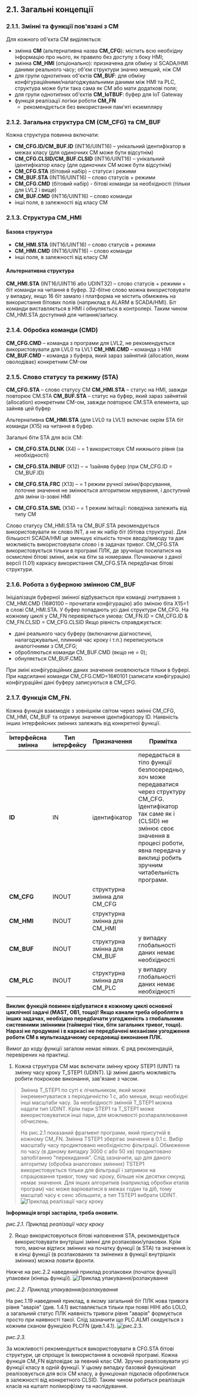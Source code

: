 ## 2.1. Загальні концепції

### 2.1.1. Змінні та функції пов'язані з CM
Для кожного об'єкта CM виділяється:
- змінна **CM** (альтернативна назва **CM_CFG**): містить всю необхідну інформацію про нього, як правило без доступу з боку HMI;
-  змінна **CM_HMI** (опціонально): призначена для обміну зі SCADA/HMI даними реального часу; об'єм структури значно менший, ніж CM
-  для групи однотипних об'єктів **CM_BUF**: для обміну конфігураційними/налагоджувальними даними між HMI та PLC, структура може бути така сама як CM або мати додаткові поля;
-  для групи однотипних об'єктів **CM_IoTBUF**: буфер для IoT Gateway
- функція реалізації логіки роботи **CM_FN**
  -   рекомендується без використання пам'яті екземпляру
### 2.1.2. Загальна структура CM (CM_CFG) та CM_BUF
Кожна структура повинна включати:
- **CM_CFG.ID/CM_BUF.ID** (INT16/UINT16) – унікальний ідентифікатор в межах класу (для одиночних CM може бути відсутнім)
-  **CM_CFG.CLSID/CM_BUF.CLSID** (INT16/UINT16) – унікальний ідентифікатор класу (для одиночних CM може бути відсутнім)
-   **CM_CFG.STA** (бітовий набір) – статуси і режими
-   **CM_BUF.STA** (INT16/UINT16) – слово статусів + режими
-    **CM_CFG.CMD** (бітовий набір) - бітові команди за необхідності (тільки для LVL2 і вище) 
-    **CM_BUF.CMD** (INT16/UINT16) – слово команди 
-    інші поля, в залежності від класу CM
### 2.1.3. Структура CM_HMI

#### Базова структура
- **CM_HMI.STA** (INT16/UINT16) – слово статусів + режими
- **CM_HMI.CMD** (INT16/UINT16) – слово команди
- інші поля, в залежності від класу CM
#### Альтернативна структура 
**CM_HMI.STA** (INT16/UINT16 або UDINT32) – слово статусів + режими + біт команди на читання в буфер.
32-бітне слово можна використовувати у випадку, якщо 16 біт замало і платформа не містить обмежень на використання бітових полів (наприклад в ALARM в SCADA/HMI).
Біт команди виставляється в HMI і обнуляється в контролері. Таким чином CM_HMI.STA доступний для читання/запису.

### 2.1.4. Обробка команди (CMD)
**CM_CFG.CMD** – команда з програми для LVL2, не рекомендується використовувати для LVL0 та LVL1
**CM_HMI.CMD** – команда з HMI
**CM_BUF.CMD** – команда з буфера, який зараз зайнятий (allocation, яким оволодіває) конкретним CM-ом

### 2.1.5. Слово статусу та режиму (STA)
**CM_CFG.STA** – слово статусу CM
**CM_HMI.STA** – статус на HMI, завжди повторює CM.STA
**CM_BUF.STA** – статус на буфер, який зараз зайнятий (allocation) конкретним CM-ом, завжди повторює CM.STA елемента, що зайняв цей буфер

Альтернативна **CM_HMI.STA** (для LVL0 та LVL1) включає окрім STA біт команди (X15) на читання в буфер.

Загальні біти STA для всіх CM:

- **CM_CFG.STA.DLNK** (X4) – = 1 використовує CM нижнього рівня (за необхідності)

- **CM_CFG.STA.INBUF** (X12) – = 1зайняв буфер (при CM_CFG.ID = CM_BUF.ID)

- **CM_CFG.STA.FRС** (X13) – = 1 режим ручної зміни/форсування, поточне значення не змінюється алгоритмом керування, і доступний для зміни із-зовні HMI

- **CM_CFG.STA.SML** (X14) – = 1 режим імітації: поведінка залежить від типу CM

Слово статусу CM_HMI.STA та CM_BUF.STA рекомендується використовувати як слово INT, а не як набір біт (бітова структура). Для більшості SCADA/HMI це зменшує кількість точок вводу/виводу та дає можливість використовувати слово і в задачах тривог. CM_CFG.STA використовується тільки в програмі ПЛК, де зручніше посилатися на осмислені бітові змінні, аніж на біти за номерами. Починаючи з даної версії (1.01) каркасу використання CM_CFG.STA передбачає бітові структури.
### 2.1.6. Робота з буферною змінною CM_BUF
Ініціалізація буферної змінної відбувається при команді зчитування з CM_HMI.CMD (16#0100 – прочитати конфігурацію) або зміною біта X15=1 в слові CM_HMI.STA. У буфер попадають усі дані структури CM_CFG.
На кожному циклі у CM_FN перевіряється умова:
CM_FN.ID = CM_CFG.ID & CM_FN.CLSID = CM_CFG.CLSID
Якщо рівність справджується:

- дані реального часу буферу (включаючи діагностичні, налагоджувальні, плинний час кроку і т.п.) переписуються аналогічними з CM_CFG;
- обробляються команди CM_BUF.CMD (якщо не = 0);
- обнуляється CM_BUF.CMD.

При зміні конфігураційних даних значення оновлюються тільки в буфері. При надсиланні команди CM\_CFG.CMD=16\#0101 (записати конфігурацію) конфігураційні дані буферу записуються в CM\_CFG.

### 2.1.7. Функція CM_FN.
Кожна функція взаємодіє з зовнішнім світом через змінні CM_CFG, CM_HMI, CM_BUF та отримує значення ідентифікатору ID. Наявність інших інтерфейсних змінних залежать від конкретної функції.

| Інтерфейсна змінна | Тип інтерфейсу | Призначення                   | Примітка                                                     |
| ------------------ | -------------- | ----------------------------- | ------------------------------------------------------------ |
| **ID**             | IN             | ідентифікатор                 | передається в тіло функції безпосередньо, хоч може передаватися через структуру CM_CFG. Ідентифікатор так саме як і (CLSID) не змінює своє значення в процесі роботи, явна передача у виклиці робить зручним читабельність програми. |
| **CM_CFG**         | INOUT          | структурна змінна для CM_CFG |                                                              |
| **CM_HMI**         | INOUT          | структурна змінна для CM_HMI |                                                              |
| **CM_BUF**         | INOUT          | структурна змінна для CM_BUF | у випадку глобальності даних немає необхідності              |
| **CM_PLC**         | INOUT          | структурна змінна для CM_PLC | у випадку глобальності даних немає необхідності              |

**Виклик функцій повинен відбуватися в кожному циклі основної циклічної задачі (MAST, OB1, тощо)! Якщо канали треба обробляти в інших задачах, необхідно передбачати узгодженість з глобальними системними змінними (таймерні тіки, біти загальних тривог, тощо). Наразі не продумані і в каркасі не передбачені механізми узгодження роботи CM в мультизадачному середовищі виконання ПЛК.**

Вимог до коду функції загалом немає ніяких. Є ряд рекомендацій, перевірених на практиці.
1. Кожна структура CM має включати змінну кроку STEP1 (UINT) та змінну часу кроку T_STEP1 (UDINT). Ці змінні дають можливість робити покрокове виконання, зав'язане з часом. 

> Змінна T_STEP1 по суті є лічильником, який може інкрементуватися з періодичністю 1 с, або менше, якщо необхідні інші масштаби часу. За необхідності змінній T_STEP1 можна надати тип UDINT. Крім пари STEP1 та T_STEP1 може використовуватися інші пари, для можливості розпаралелювання обчислень.
>
> На рис.2.1 показаний фрагмент програми, який присутній в кожному CM_FN. Змінна TSTEP1 зберігає значення в 0.1 с. Вибір масштабу часу продиктовано необхідністю фільтрації. Обмеження по часу (в даному випадку 3000 с або 50 хв) продиктовано запобіганню "перекидання". Слід зазначити, що для даного алгоритму (обробка аналогових змінних) TSTEP1 використовується тільки для фільтрації і затримок на спрацювання тривог, тому час кроку, більше ніж десятки секунд немає значення. Для інших алгоритмів (наприклад обробки етапів програм) час може варіюватися в межах годин та діб, тому масштаб часу є сенс збільшити, а тип TSTEP1 вибрати UDINT.
> ![Приклад реалізації часу кроку](media/2_1.png)

**Інформація вгорі застаріла, треба оновити.**

_рис.2.1. Приклад реалізації часу кроку_

2. Якщо використовуються бітові наповнення STA, рекомендується використовувати внутрішні змінні для розпаковки/упаковки. Крім того, маючи відтиск змінних на початку функції (в STA) та значення їх в кінці функції (в розпакованих та змінених в функції внутрішніх змінних) можна ловити фронти.

Нижче на рис.2.2 наведений приклад розпаковки (початок функції) упаковки (кінець функції).
![Приклад упакування/розпакування](media/2_2.png)

_рис.2.2. Приклад упакування/розпакування_

На рис.1.19 наведений приклад, в якому загальний біт ПЛК нова тривога рівня "аварія" (див. 1.4.1) виставляється тільки при появі HIHI або LOLO, а загальний статус ПЛК наявність тривоги рівня "аварія" формується просто при наявності такої. Слід зазначити що PLC.ALM1 скидується з кожним сканом функцією PLCFN (див.1.4.1).
![рис.2.3.](media/2_3.png)

_рис.2.3._

За можливості рекомендується використовувати в CFG.STA бітові структури, це спрощує їх використання в основній програмі.
Кожна функція CM_FN відповідає за певний клас CM. Зручно реалізовувати усі функції класу в одній функції. У цьому випадку базовий функціонал реалізовується для всіх CM класу, а функціонал підкласів обробляється в залежності від конкретного CLSID. Таким чином робиться реалізація класів на кшталт поліморфізму та наслідування.

